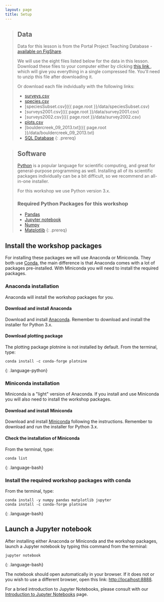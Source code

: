 ```yaml
---
layout: page
title: Setup
---
```


> ## Data
> Data for this lesson is from the Portal Project Teaching Database -
> [available on FigShare](https://figshare.com/articles/Portal_Project_Teaching_Database/1314459).
>
> We will use the eight files listed below for the data in this lesson.  Download these files to your computer either by clicking [this link ](https://minhaskamal.github.io/DownGit/#/home?url=https:%2F%2Fgithub.com%2Fweecology%2Fportal-teachingdb), which will give you everything in a single compressed file.  You'll need to unzip this file after downloading it.
>
> Or download each file indvidually with the following links:
>
> - [surveys.csv](https://ndownloader.figshare.com/files/10717177)
> - [species.csv](https://ndownloader.figshare.com/files/3299483)
> - [speciesSubset.csv]({{ page.root }}/data/speciesSubset.csv)
> - [surveys2001.csv]({{ page.root }}/data/survey2001.csv)
> - [surveys2002.csv]({{ page.root }}/data/survey2002.csv)
> - [plots.csv](https://ndownloader.figshare.com/files/3299474)
> - [bouldercreek_09_2013.txt]({{ page.root }}/data/bouldercreek_09_2013.txt)
> - [SQL Database](https://ndownloader.figshare.com/files/11188550)
{: .prereq}



> ## Software
> [Python](http://python.org) is a popular language for
> scientific computing, and great for general-purpose programming as
> well.  Installing all of its scientific packages individually can be
> a bit difficult, so we recommend an all-in-one installer.
>
> For this workshop we use Python version 3.x.
>
> ### Required Python Packages for this workshop
>
> * [Pandas](http://pandas.pydata.org/)
> * [Jupyter notebook](http://jupyter.org/)
> * [Numpy](http://www.numpy.org/)
> * [Matplotlib](http://matplotlib.org/)
{: .prereq}

## Install the workshop packages

For installing these packages we will use Anaconda or Miniconda.
They both use [Conda](http://conda.pydata.org/docs/), the main difference is
that Anaconda comes with a lot of packages pre-installed.
With Miniconda you will need to install the required packages.

### Anaconda installation

Anaconda will install the workshop packages for you.

#### Download and install Anaconda

Download and install [Anaconda](https://www.continuum.io/downloads).
Remember to download and install the installer for Python 3.x.

#### Download plotting package

The plotting package plotnine is not installed by default.  From the terminal,
type:

~~~
conda install -c conda-forge plotnine
~~~
{: .language-python}

### Miniconda installation

Miniconda is a "light" version of Anaconda. If you install and use Miniconda
you will also need to install the workshop packages.

#### Download and install Miniconda

Download and install [Miniconda](http://conda.pydata.org/miniconda.html)
following the instructions. Remember to download and run the installer for
Python 3.x.

#### Check the installation of Miniconda

From the terminal, type:

~~~
conda list
~~~
{: .language-bash}

### Install the required workshop packages with conda

From the terminal, type:

~~~
conda install -y numpy pandas matplotlib jupyter
conda install -c conda-forge plotnine
~~~
{: .language-bash}

## Launch a Jupyter notebook

After installing either Anaconda or Miniconda and the workshop packages,
launch a Jupyter notebook by typing this command from the terminal:

~~~
jupyter notebook
~~~
{: .language-bash}

The notebook should open automatically in your browser. If it does not or you
wish to use a different browser, open this link: <http://localhost:8888>.

For a bried introduction to Jupyter Notebooks, please consult with our
[Introduction to Jupyter Notebooks](jupyter_notebooks) page.
